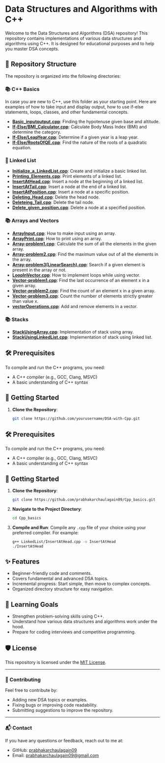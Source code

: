 # Data Structures and Algorithms with C++

Welcome to the Data Structures and Algorithms (DSA) repository! This repository contains implementations of various data structures and algorithms using C++. It is designed for educational purposes and to help you master DSA concepts.

## 📂 Repository Structure

The repository is organized into the following directories:

### 📚 C++ Basics
In case you are new to C++, use this folder as your starting point. Here are examples of how to take input and display output, how to use if-else statements, loops, classes, and other fundamental concepts.

- **[Basic_inputoutput.cpp](C++%20Basics/Basic_inputoutput.cpp)**: Finding the hypotenuse given base and altitude.
- **[If-Else/BMI_Calculator.cpp](C++%20Basics/If-Else/BMI_Calculator.cpp)**: Calculate Body Mass Index (BMI) and determine the category.
- **[If-Else/LeapYear.cpp](C++%20Basics/If-Else/LeapYear.cpp)**: Determine if a given year is a leap year.
- **[If-Else/RootsOfQE.cpp](C++%20Basics/If-Else/RootsOfQE.cpp)**: Find the nature of the roots of a quadratic equation.


### 🔗 Linked List
- **[Initialize_a_LinkedList.cpp](LinkedList/Singly%20linked%20lists/Initialize_a_LinkedList.cpp)**: Create and initialize a basic linked list.
- **[Printing_Elements.cpp](LinkedList/Singly%20linked%20lists/Printing_Elements.cpp)**: Print elements of a linked list.
- **[InsertAtHead.cpp](LinkedList/Singly%20linked%20lists/InsertAtHead.cpp)**: Insert a node at the beginning of a linked list.
- **[InsertAtTail.cpp](LinkedList/Singly%20linked%20lists/InsertAtTail.cpp)**: Insert a node at the end of a linked list.
- **[InsertAtPosition.cpp](LinkedList/Singly%20linked%20lists/InsertAtPosition.cpp)**: Insert a node at a specific position.
- **[Deleting_Head.cpp](LinkedList/Singly%20linked%20lists/Deleting_Head.cpp)**: Delete the head node.
- **[Deleteing_Tail.cpp](LinkedList/Singly%20linked%20lists/Deleteing_Tail.cpp)**: Delete the tail node.
- **[Delete_given_position.cpp](LinkedList/Singly%20linked%20lists/Delete_given_position.cpp)**: Delete a node at a specified position.

### 📚 Arrays and Vectors
- **[ArrayInput.cpp](ArraysAndVectors/ArrayInput.cpp)**: How to make input using an array.
- **[ArrayPrint.cpp](ArraysAndVectors/ArrayPrint.cpp)**: How to print using an array.
- **[Array-problem1.cpp](ArraysAndVectors/Array-problem1.cpp)**: Calculate the sum of all the elements in the given array.
- **[Array-problem2.cpp](ArraysAndVectors/Array-problem2.cpp)**: Find the maximum value out of all the elements in the array.
- **[Array-problem3(LinearSearch).cpp](ArraysAndVectors/Array-problem3(LinearSearch).cpp)**: Search if a given element is present in the array or not.
- **[LoopInVector.cpp](ArraysAndVectors/LoopInVector.cpp)**: How to implement loops while using vector.
- **[Vector-problem1.cpp](ArraysAndVectors/Vector-problem1.cpp)**: Find the last occurrence of an element x in a given array.
- **[Vector-problem2.cpp](ArraysAndVectors/Vector-problem2.cpp)**: Find the count of an element x in a given array.
- **[Vector-problem3.cpp](ArraysAndVectors/Vector-problem3.cpp)**: Count the number of elements strictly greater than value x.
- **[vectorOperations.cpp](ArraysAndVectors/vectorOperations.cpp)**: Add and remove elements in a vector.

### 📚 Stacks
- **[StackUsingArray.cpp](Stacks/StackUsingArray.cpp)**: Implementation of stack using array.
- **[StackUsingLinkedList.cpp](Stacks/StackUsingLinkedList.cpp)**: Implementation of stack using linked list.

## 🛠️ Prerequisites

To compile and run the C++ programs, you need:

- A C++ compiler (e.g., GCC, Clang, MSVC)
- A basic understanding of C++ syntax

## 🚀 Getting Started

1. **Clone the Repository**:
   ```bash
   git clone https://github.com/yourusername/DSA-with-Cpp.git

## 🛠️ Prerequisites

To compile and run the C++ programs, you need:

- A C++ compiler (e.g., GCC, Clang, MSVC)
- A basic understanding of C++ syntax

## 🚀 Getting Started

1. **Clone the Repository**:
   ```bash
   git clone https://github.com/prabhakarchaulagain09/Cpp_basics.git
   ```
2. **Navigate to the Project Directory**:
   ```bash
   cd Cpp_basics
   ```
3. **Compile and Run**:
   Compile any `.cpp` file of your choice using your preferred compiler. For example:
   ```bash
   g++ LinkedList/InsertAtHead.cpp -o InsertAtHead
   ./InsertAtHead
   ```

## ✨ Features

- Beginner-friendly code and comments.
- Covers fundamental and advanced DSA topics.
- Incremental progress: Start simple, then move to complex concepts.
- Organized directory structure for easy navigation.

## 📖 Learning Goals

- Strengthen problem-solving skills using C++.
- Understand how various data structures and algorithms work under the hood.
- Prepare for coding interviews and competitive programming.

## 🛡️ License

This repository is licensed under the [MIT License](LICENSE).

---

### 🌟 Contributing

Feel free to contribute by:
- Adding new DSA topics or examples.
- Fixing bugs or improving code readability.
- Submitting suggestions to improve the repository.

---

### 📬 Contact

If you have any questions or feedback, reach out to me at:

- GitHub: [prabhakarchaulagain09](https://github.com/prabhakarchaulagain09)
- Email: [prabhakarchaulagain09@gmail.com](prabhakarchaulagain09@gmail.com)
